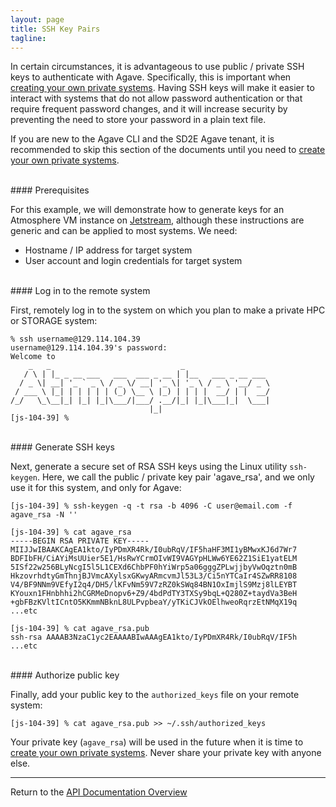 ```yaml
---
layout: page
title: SSH Key Pairs
tagline:
---
```


In certain circumstances, it is advantageous to use public / private SSH keys
to authenticate with Agave. Specifically, this is important when
[creating your own private systems](create_systems.md). Having SSH keys will make it 
easier to interact with systems that do not allow password authentication or that
require frequent password changes, and it will increase security by preventing
the need to store your password in a plain text file.

If you are new to the Agave CLI and the SD2E Agave tenant, it is recommended to
skip this section of the documents until you need to
[create your own private systems](create_systems.md).

<br>
#### Prerequisites

For this example, we will demonstrate how to generate keys for an Atmosphere VM
instance on [Jetstream](https://jetstream-cloud.org), although these instructions
are generic and can be applied to most systems. We need:

* Hostname / IP address for target system
* User account and login credentials for target system

<br>
#### Log in to the remote system

First, remotely log in to the system on which you plan to make a private HPC or
STORAGE system:
```
% ssh username@129.114.104.39
username@129.114.104.39's password:
Welcome to
    _   _                             _
   / \ | |_ _ __ ___   ___  ___ _ __ | |__   ___ _ __ ___
  / _ \| __| '_ ` _ \ / _ \/ __| '_ \| '_ \ / _ \ '__/ _ \
 / ___ \ |_| | | | | | (_) \__ \ |_) | | | |  __/ | |  __/
/_/   \_\__|_| |_| |_|\___/|___/ .__/|_| |_|\___|_|  \___|
                               |_|
[js-104-39] % 
```

<br>
#### Generate SSH keys

Next, generate a secure set of RSA SSH keys using the Linux utility `ssh-keygen`.
Here, we call the public / private key pair 'agave_rsa', and we only use it for
this system, and only for Agave:
```
[js-104-39] % ssh-keygen -q -t rsa -b 4096 -C user@email.com -f agave_rsa -N ''

[js-104-39] % cat agave_rsa
-----BEGIN RSA PRIVATE KEY-----
MIIJJwIBAAKCAgEA1kto/IyPDmXR4Rk/I0ubRqV/IF5haHF3MI1yBMwxKJ6d7Wr7
BDFIbFH/CiAYiMsUUier5E1/HsRwYCrmOIvWI9VAGYpHLWw6YE62Z1SiE1yatELM
5ISf22w256BLyNcgI5l5L1CEXd6ChbPF0hYiWrp5a06gggZPLwjjbyVwOqztn0mB
HkzovrhdtyGmThnjBJVmcAXylsxGKwyARmcvmJl53L3/Ci5nYTCaIr4SZwRR8108
V4/BF9NNm9VEfyI2q4/DH5/lKFvNm59V7zRZ0kSWq84BN1OxImjlS9Mzj8lLEYBT
KYouxn1FHnbhhi2hCGRMeDnopv6+Z9/4bdPdTY3TXSy9bqL+Q280Z+taydVa3BeH
+gbFBzKVltICntO5KKmmNBknL8ULPvpbeaY/yTKiCJVkOElhweoRqrzEtNMqX19q
...etc

[js-104-39] % cat agave_rsa.pub
ssh-rsa AAAAB3NzaC1yc2EAAAABIwAAAgEA1kto/IyPDmXR4Rk/I0ubRqV/IF5h
...etc
```

<br>
#### Authorize public key

Finally, add your public key to the `authorized_keys` file on your remote system:
```
[js-104-39] % cat agave_rsa.pub >> ~/.ssh/authorized_keys
```
Your private key (`agave_rsa`) will be used in the future when it is time to
[create your own private systems](create_systems.md). Never share your private
key with anyone else.


---
Return to the [API Documentation Overview](../index.md)
